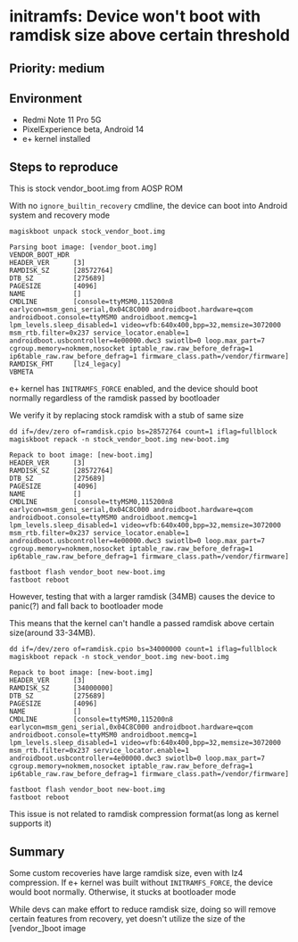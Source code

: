 # initramfs: Device won't boot with ramdisk size above certain threshold
## Priority: medium
## Environment
- Redmi Note 11 Pro 5G
- PixelExperience beta, Android 14
- e+ kernel installed
## Steps to reproduce
This is stock vendor_boot.img from AOSP ROM

With no `ignore_builtin_recovery` cmdline, the device can boot into Android system and recovery mode
```
magiskboot unpack stock_vendor_boot.img

Parsing boot image: [vendor_boot.img]
VENDOR_BOOT_HDR
HEADER_VER      [3]
RAMDISK_SZ      [28572764]
DTB_SZ          [275689]
PAGESIZE        [4096]
NAME            []
CMDLINE         [console=ttyMSM0,115200n8 earlycon=msm_geni_serial,0x04C8C000 androidboot.hardware=qcom androidboot.console=ttyMSM0 androidboot.memcg=1 lpm_levels.sleep_disabled=1 video=vfb:640x400,bpp=32,memsize=3072000 msm_rtb.filter=0x237 service_locator.enable=1 androidboot.usbcontroller=4e00000.dwc3 swiotlb=0 loop.max_part=7 cgroup.memory=nokmem,nosocket iptable_raw.raw_before_defrag=1 ip6table_raw.raw_before_defrag=1 firmware_class.path=/vendor/firmware]
RAMDISK_FMT     [lz4_legacy]
VBMETA
```
e+ kernel has `INITRAMFS_FORCE` enabled, and the device should boot normally regardless of the ramdisk passed by bootloader

We verify it by replacing stock ramdisk with a stub of same size
```
dd if=/dev/zero of=ramdisk.cpio bs=28572764 count=1 iflag=fullblock
magiskboot repack -n stock_vendor_boot.img new-boot.img

Repack to boot image: [new-boot.img]
HEADER_VER      [3]
RAMDISK_SZ      [28572764]
DTB_SZ          [275689]
PAGESIZE        [4096]
NAME            []
CMDLINE         [console=ttyMSM0,115200n8 earlycon=msm_geni_serial,0x04C8C000 androidboot.hardware=qcom androidboot.console=ttyMSM0 androidboot.memcg=1 lpm_levels.sleep_disabled=1 video=vfb:640x400,bpp=32,memsize=3072000 msm_rtb.filter=0x237 service_locator.enable=1 androidboot.usbcontroller=4e00000.dwc3 swiotlb=0 loop.max_part=7 cgroup.memory=nokmem,nosocket iptable_raw.raw_before_defrag=1 ip6table_raw.raw_before_defrag=1 firmware_class.path=/vendor/firmware]

fastboot flash vendor_boot new-boot.img
fastboot reboot
```
However, testing that with a larger ramdisk (34MB) causes the device to panic(?) and fall back to bootloader mode

This means that the kernel can't handle a passed ramdisk above certain size(around 33-34MB).
```
dd if=/dev/zero of=ramdisk.cpio bs=34000000 count=1 iflag=fullblock
magiskboot repack -n stock_vendor_boot.img new-boot.img

Repack to boot image: [new-boot.img]
HEADER_VER      [3]
RAMDISK_SZ      [34000000]
DTB_SZ          [275689]
PAGESIZE        [4096]
NAME            []
CMDLINE         [console=ttyMSM0,115200n8 earlycon=msm_geni_serial,0x04C8C000 androidboot.hardware=qcom androidboot.console=ttyMSM0 androidboot.memcg=1 lpm_levels.sleep_disabled=1 video=vfb:640x400,bpp=32,memsize=3072000 msm_rtb.filter=0x237 service_locator.enable=1 androidboot.usbcontroller=4e00000.dwc3 swiotlb=0 loop.max_part=7 cgroup.memory=nokmem,nosocket iptable_raw.raw_before_defrag=1 ip6table_raw.raw_before_defrag=1 firmware_class.path=/vendor/firmware]

fastboot flash vendor_boot new-boot.img
fastboot reboot
```
This issue is not related to ramdisk compression format(as long as kernel supports it)

## Summary
Some custom recoveries have large ramdisk size, even with lz4 compression. If e+ kernel was built without `INITRAMFS_FORCE`, the device would boot normally. Otherwise, it stucks at bootloader mode

While devs can make effort to reduce ramdisk size, doing so will remove certain features from recovery, yet doesn't utilize the size of the [vendor_]boot image
